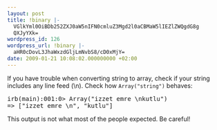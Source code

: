 ```yaml
---
layout: post
title: !binary |-
  VGlkYml0OiBDb252ZXJ0aW5nIFN0cmluZ3Mgd2l0aCBMaW5lIEZlZWQgdG8g
  QXJyYXk=
wordpress_id: 126
wordpress_url: !binary |-
  aHR0cDovL3JhaWxzdGljLmNvbS8/cD0xMjY=
date: 2009-01-21 10:08:02.000000000 +02:00
---
```

If you have trouble when converting string to array, check if your string includes any line feed (\n). Check how <code>Array("string")</code> behaves:
<pre lang="bash">irb(main):001:0> Array("izzet emre \nkutlu")
=> ["izzet emre \n", "kutlu"]
</pre>

This output is not what most of the people expected. Be careful!

